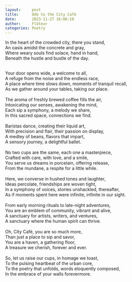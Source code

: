 ```yaml
---
layout:     post
title:      Ode to the City Café
date:       2023-11-27 16:06:18 
author:     Flûteur
categories: Poetry
---
```

In the heart of the crowded city, there you stand,
<br>
An oasis amidst the concrete and gray,
<br>
Where weary souls find solace, hand in hand,
<br>
Beneath the hustle and bustle of the day.
<br>

<br>
Your door opens wide, a welcome to all,
<br>
A refuge from the noise and the endless race,
<br>
A place where time slows down, moments of tranquil recall,
<br>
As we gather around your tables, taking our place.
<br>

<br>
The aroma of freshly brewed coffee fills the air,
<br>
Intoxicating our senses, awakening the mind,
<br>
Each sip a symphony, a melody we share,
<br>
In this sacred space, connections we find.
<br>

<br>
Baristas dance, creating their liquid art,
<br>
With precision and flair, their passion on display,
<br>
A medley of beans, flavors that impart,
<br>
A sensory journey, a delightful ballet.
<br>

<br>
No two cups are the same, each one a masterpiece,
<br>
Crafted with care, with love, and a smile,
<br>
You serve us dreams in porcelain, offering release,
<br>
From the mundane, a respite for a little while.
<br>

<br>
Here, we converse in hushed tones and laughter,
<br>
Ideas percolate, friendships are woven tight,
<br>
In a symphony of voices, stories unshackled, thereafter,
<br>
As if moments spent here were infinite, infinite in our sight.
<br>

<br>
From early morning rituals to late-night adventures,
<br>
You are an emblem of community, vibrant and alive,
<br>
A sanctuary for artists, writers, and ventures,
<br>
A sanctuary where the human spirit can thrive.
<br>

<br>
Oh, City Café, you are so much more,
<br>
Than just a place to sip and savor,
<br>
You are a haven, a gathering floor,
<br>
A treasure we cherish, forever and ever.
<br>

<br>
So, let us raise our cups, in homage we toast,
<br>
To the pulsing heartbeat of the urban core,
<br>
To the poetry that unfolds, words eloquently composed,
<br>
In the embrace of your walls forevermore.